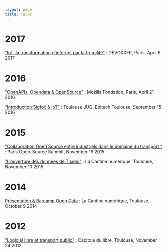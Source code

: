 ```yaml
---
layout: page
title: Talks 
---
```


# 2017

<a href="http://xavierraffin.com/2017/04/06/conference-iot-la-transformation-dinternet-par-la-frugalite/">"IoT, la transformation d'internet par la frugalité"</a> : DEVOXXFR, Paris, April 6 2017

# 2016

<a href="http://xavierraffin.com/2016/04/25/conference-API-opensource-opendata-mozilla/">"OpenAPIs, Opendata & OpenSource"</a> : Mozilla Fondation, Paris, April 21 2016

<a href="http://www.toulousejug.org">"Introduction Sigfox & IoT"</a> : Toulouse JUG, Epitech Toulouse, September 15 2016

# 2015

<a href="http://xavierraffin.com/2015/11/19/conference-collaboration-opensource-ParisOpenSourceSummit/">"Collaboration Open Source entre industriels dans le domaine du transport "</a> : Paris Open-Source Summit, November 19 2015

<a href="http://lacantine-toulouse.org/7262/l-ouverture-des-donnees-de-tisseo">"​L’ouverture des données de Tisséo"</a> : La Cantine numérique, Toulouse, November 10 2015

# 2014

<a href="http://barcamp.org/w/page/68952350/Barcamp%20Open%20Data%20Toulouse%20M%C3%A9tropole">Présentation & Barcamp Open Data</a> : La Cantine numérique, Toulouse, October 9 2014

# 2012

<a href="http://xavierraffin.com/2012/12/10/confrence-tisso-capitole-du-libre-2012/">"Logiciel libre et transport public"</a> : Capitole du libre, Toulouse, November 24 2012
